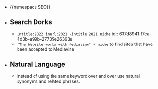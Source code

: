 - {{namespace SEO}}
- ## Search Dorks
	- `intitle:2022 inurl:2021 -intitle:2021 niche`
	  id:: 637d8941-f7ca-4d3b-a99b-27735e26393e
	- `"The Website works with Mediavine" + niche` to find sites that have been accepted to Mediavine
- ## Natural Language
	- Instead of using the same keyword over and over use natural synonyms and related phrases.